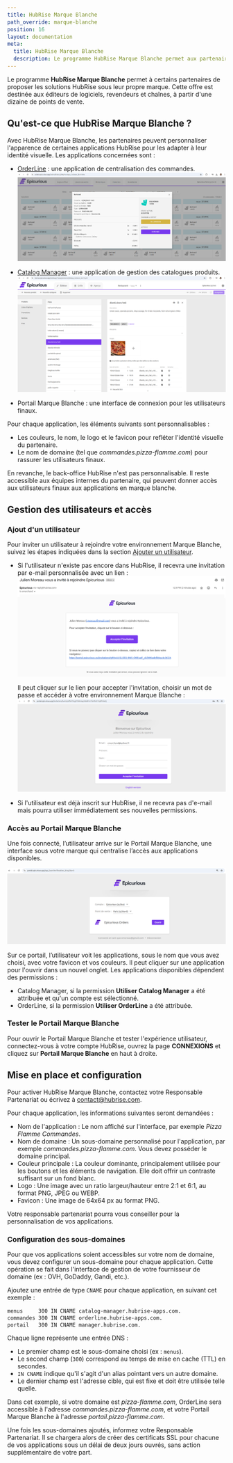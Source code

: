 ```yaml
---
title: HubRise Marque Blanche
path_override: marque-blanche
position: 16
layout: documentation
meta:
  title: HubRise Marque Blanche
  description: Le programme HubRise Marque Blanche permet aux partenaires de proposer les solutions HubRise sous leur propre marque.
---
```


Le programme **HubRise Marque Blanche** permet à certains partenaires de proposer les solutions HubRise sous leur propre marque. Cette offre est destinée aux éditeurs de logiciels, revendeurs et chaînes, à partir d'une dizaine de points de vente.

## Qu'est-ce que HubRise Marque Blanche ?

Avec HubRise Marque Blanche, les partenaires peuvent personnaliser l'apparence de certaines applications HubRise pour les adapter à leur identité visuelle. Les applications concernées sont :

- [OrderLine](/apps/orderline/overview) : une application de centralisation des commandes.
  ![OrderLine](./images/024-white-label-orderline.png)

- [Catalog Manager](/apps/catalog-manager/overview) : une application de gestion des catalogues produits.
  ![Catalog Manager](./images/023-white-label-catalog-manager.png)

- Portail Marque Blanche : une interface de connexion pour les utilisateurs finaux.

Pour chaque application, les éléments suivants sont personnalisables :

- Les couleurs, le nom, le logo et le favicon pour refléter l'identité visuelle du partenaire.
- Le nom de domaine (tel que _commandes.pizza-flamme.com_) pour rassurer les utilisateurs finaux.

En revanche, le back-office HubRise n'est pas personnalisable. Il reste accessible aux équipes internes du partenaire, qui peuvent donner accès aux utilisateurs finaux aux applications en marque blanche.

## Gestion des utilisateurs et accès

### Ajout d'un utilisateur

Pour inviter un utilisateur à rejoindre votre environnement Marque Blanche, suivez les étapes indiquées dans la section [Ajouter un utilisateur](/docs/permissions#add-user).

- Si l'utilisateur n'existe pas encore dans HubRise, il recevra une invitation par e-mail personnalisée avec un lien :
  ![Email d'invitation](./images/025-white-label-email.png)

  Il peut cliquer sur le lien pour accepter l'invitation, choisir un mot de passe et accéder à votre environnement Marque Blanche :
  ![Définir le mot de passe](./images/030-white-label-password-setup.png)

- Si l'utilisateur est déjà inscrit sur HubRise, il ne recevra pas d'e-mail mais pourra utiliser immédiatement ses nouvelles permissions.

### Accès au Portail Marque Blanche

Une fois connecté, l’utilisateur arrive sur le Portail Marque Blanche, une interface sous votre marque qui centralise l’accès aux applications disponibles.

![Portail Marque Blanche](./images/026-white-label-portal.png)

Sur ce portail, l’utilisateur voit les applications, sous le nom que vous avez choisi, avec votre favicon et vos couleurs. Il peut cliquer sur une application pour l'ouvrir dans un nouvel onglet. Les applications disponibles dépendent des permissions :

- Catalog Manager, si la permission **Utiliser Catalog Manager** a été attribuée et qu'un compte est sélectionné.
- OrderLine, si la permission **Utiliser OrderLine** a été attribuée.

### Tester le Portail Marque Blanche

Pour ouvrir le Portail Marque Blanche et tester l'expérience utilisateur, connectez-vous à votre compte HubRise, ouvrez la page **CONNEXIONS** et cliquez sur **Portail Marque Blanche** en haut à droite.

## Mise en place et configuration

Pour activer HubRise Marque Blanche, contactez votre Responsable Partenariat ou écrivez à contact@hubrise.com.

Pour chaque application, les informations suivantes seront demandées :

- Nom de l'application : Le nom affiché sur l'interface, par exemple _Pizza Flamme Commandes_.
- Nom de domaine : Un sous-domaine personnalisé pour l'application, par exemple _commandes.pizza-flamme.com_. Vous devez posséder le domaine principal.
- Couleur principale : La couleur dominante, principalement utilisée pour les boutons et les éléments de navigation. Elle doit offrir un contraste suffisant sur un fond blanc.
- Logo : Une image avec un ratio largeur/hauteur entre 2:1 et 6:1, au format PNG, JPEG ou WEBP.
- Favicon : Une image de 64x64 px au format PNG.

Votre responsable partenariat pourra vous conseiller pour la personnalisation de vos applications.

### Configuration des sous-domaines

Pour que vos applications soient accessibles sur votre nom de domaine, vous devez configurer un sous-domaine pour chaque application. Cette opération se fait dans l'interface de gestion de votre fournisseur de domaine (ex : OVH, GoDaddy, Gandi, etc.).

Ajoutez une entrée de type `CNAME` pour chaque application, en suivant cet exemple :

```
menus     300 IN CNAME catalog-manager.hubrise-apps.com.
commandes 300 IN CNAME orderline.hubrise-apps.com.
portail   300 IN CNAME manager.hubrise.com.
```

Chaque ligne représente une entrée DNS :

- Le premier champ est le sous-domaine choisi (ex : `menus`).
- Le second champ (`300`) correspond au temps de mise en cache (TTL) en secondes.
- `IN CNAME` indique qu'il s'agit d'un alias pointant vers un autre domaine.
- Le dernier champ est l'adresse cible, qui est fixe et doit être utilisée telle quelle.

Dans cet exemple, si votre domaine est _pizza-flamme.com_, OrderLine sera accessible à l'adresse _commandes.pizza-flamme.com_, et votre Portail Marque Blanche à l'adresse _portail.pizza-flamme.com_.

Une fois les sous-domaines ajoutés, informez votre Responsable Partenariat. Il se chargera alors de créer des certificats SSL pour chacune de vos applications sous un délai de deux jours ouvrés, sans action supplémentaire de votre part.
